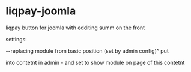 # liqpay-joomla
liqpay button for joomla with edditing summ on the front

settings:

--replacing module from basic position (set by admin config)^
put 
<div id="liqpay-button-wrapper"></div> 
into contetnt in admin - and set to show module on page of this contetnt 
